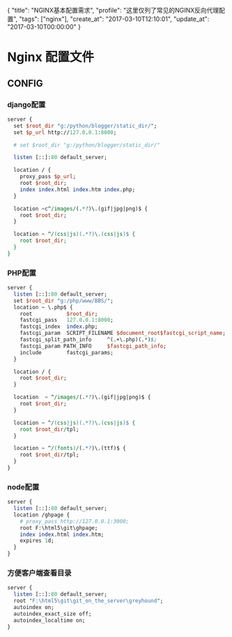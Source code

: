{
  "title": "NGINX基本配置需求",
  "profile": "这里仅列了常见的NGINX反向代理配置",
  "tags": ["nginx"],
  "create_at": "2017-03-10T12:10:01",
  "update_at": "2017-03-10T00:00:00"
}
# Nginx 配置文件

## CONFIG

### django配置
```perl
server {
  set $root_dir "g:/python/blogger/static_dir/";
  set $p_url http://127.0.0.1:8000;

  # set $root_dir "g:/python/blogger/static_dir/"

  listen [::]:80 default_server;

  location / {
    proxy_pass $p_url;
    root $root_dir;
    index index.html index.htm index.php;
  }

  location ~c^/images/(.*?)\.(gif|jpg|png)$ {
    root $root_dir;
  }

  location ~ ^/(css|js)(.*?)\.(css|js)$ {
    root $root_dir;
  }
}
```

### PHP配置
```perl
server {
  listen [::]:80 default_server;
  set $root_dir "g:/php/www/BBS/";
  location ~ \.php$ {
    root           $root_dir;
    fastcgi_pass   127.0.0.1:8000;
    fastcgi_index  index.php;
    fastcgi_param  SCRIPT_FILENAME $document_root$fastcgi_script_name;  
    fastcgi_split_path_info     ^(.+\.php)(.*)$;
    fastcgi_param PATH_INFO     $fastcgi_path_info;
    include        fastcgi_params;
  }

  location / {
    root $root_dir;
  }

  location  ~ ^/images/(.*?)\.(gif|jpg|png)$ {
    root $root_dir;
  }

  location ~ ^/(css|js)(.*?)\.(css|js)$ {
    root $root_dir/tpl;
  }

  location ~ ^/(fonts)/(.*?)\.(ttf)$ {
    root $root_dir/tpl;
  }
}
```

### node配置
```perl
server {
  listen [::]:80 default_server;
  location /ghpage {
    # proxy_pass http://127.0.0.1:3000;
    root F:\html5\git\ghpage;
    index index.html index.htm;
    expires 1d;
  }
}
```

### 方便客户端查看目录
```perl
server {
  listen [::]:80 default_server;
  root "F:\html5\git\git_on_the_server\greyhound";
  autoindex on;
  autoindex_exact_size off;
  autoindex_localtime on;
}
```
